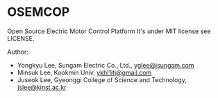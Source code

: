 # OSEMCOP
Open Source Electric Motor Control Platform
It's under MIT license see LICENSE.

Author:
* Yongkyu Lee, Sungam Electric Co., Ltd., yglee@isungam.com
* Minsuk Lee, Kookmin Univ, ykhl1itj@gmail.com
* Juseok Lee, Gyeonggi College of Science and Technology, jslee@kinst.ac.kr
